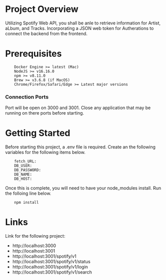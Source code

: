 # Project Overview
Utilizing Spotify Web API, you shall be anle to retrieve information for Artist, aLbum, and Tracks. Incorporating a JSON web token for Autherations to connect the backend from the frontend.

# Prerequisites
```shell
    Docker Engine >= latest (Mac)
    NodeJS >= v16.16.0
    npm >= v8.11.0
    Brew >= v3.6.8 (if MacOS)
    Chrome/Firefox/Safari/Edge >= Latest major versions
```
### Connection Ports
Port will be open on 3000 and 3001. Close any application that may be running on there ports before starting.

# Getting Started
Before starting this project, a .env file is required. Create an the following variables for the following items below.

```Shell
    fetch_URL:
    DB_USER:
    DB_PASSWORD:
    DB_NAME:
    DB_HOST:
```
Once this is complete, you will need to have your node_modules install. Run the folloing line below.

```Shell
    npm install
```
# Links

Link for the following project:

* http://localhost:3000 
* http://localhost:3001 
* http://localhost:3001/spotify/v1 
* http://localhost:3001/spotify/v1/status 
* http://localhost:3001/spotify/v1/login 
* http://localhost:3001/spotify/v1/search 
